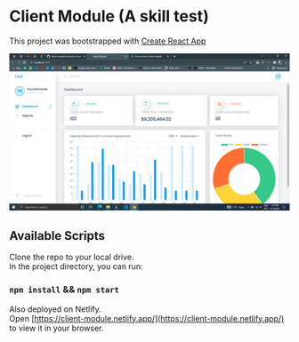 # Client Module (A skill test)
This project was bootstrapped with [Create React App](https://github.com/facebook/create-react-app)

![Dashboard](/src/assets/img/client-module.png)

## Available Scripts

Clone the repo to your local drive.\
In the project directory, you can run:
### `npm install` && `npm start`

Also deployed on Netlify.\
Open [https://client-module.netlify.app/](https://client-module.netlify.app/) to view it in your browser.
